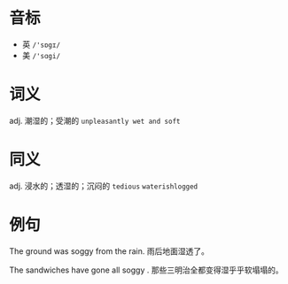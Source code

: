 # 音标

- 英 `/'sɒgɪ/`
- 美 `/'sɑgi/`

# 词义

adj. 潮湿的；受潮的
`unpleasantly wet and soft`

# 同义

adj. 浸水的；透湿的；沉闷的
`tedious` `waterishlogged`

# 例句

The ground was soggy from the rain.
雨后地面湿透了。

The sandwiches have gone all soggy .
那些三明治全都变得湿乎乎软塌塌的。


